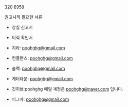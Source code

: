 320 8958



권고사직 필요한 서류



- 상실 신고서
- 이직 확인서





- 지라: poohghg@gmail.com
- 컨플런스: poohghg@gmail.com
- 슬랙: poohghg@gmail.com
- 게더타운: poohghg@gmail.com
- 깃허브:poohghg 메일 계정은 poohghg@naver.com 입니다.
- 피그마: poohghg@gmail.com